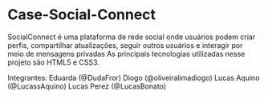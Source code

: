 # Case-Social-Connect

SocialConnect é uma plataforma de rede social onde usuários podem criar perfis, compartilhar atualizações, seguir outros usuários e interagir por meio de mensagens privadas
As principais tecnologias utilizadas nesse projeto são HTML5 e CSS3.

Integrantes:
Eduarda (@DudaFror)
Diogo (@oliveiralimadiogo)
Lucas Aquino (@LucassAquino)
Lucas Perez (@LucasBonato)
